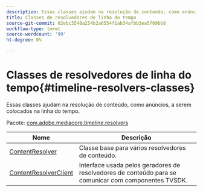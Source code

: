 ```yaml
---
description: Essas classes ajudam na resolução de conteúdo, como anúncios, a serem colocados na linha do tempo.
title: Classes de resolvedores de linha do tempo
source-git-commit: 02ebc3548a254b2a6554f1ab34afbb3ea5f09bb8
workflow-type: tm+mt
source-wordcount: '99'
ht-degree: 0%

---
```


# Classes de resolvedores de linha do tempo{#timeline-resolvers-classes}

Essas classes ajudam na resolução de conteúdo, como anúncios, a serem colocados na linha do tempo.

Pacote: [com.adobe.mediacore.timeline.resolvers](https://help.adobe.com/en_US/primetime/api/psdk/asdoc-dhls_1.4/com/adobe/mediacore/timeline/resolvers/package-detail.html)

| Nome | Descrição |
|---|---|
| [ContentResolver](https://help.adobe.com/en_US/primetime/api/psdk/asdoc-dhls_1.4/com/adobe/mediacore/timeline/resolvers/ContentResolver.html) | Classe base para vários resolvedores de conteúdo. |
| [ContentResolverClient](https://help.adobe.com/en_US/primetime/api/psdk/asdoc-dhls_1.4/com/adobe/mediacore/timeline/resolvers/ContentResolverClient.html) | Interface usada pelos geradores de resolvedores de conteúdo para se comunicar com componentes TVSDK. |

